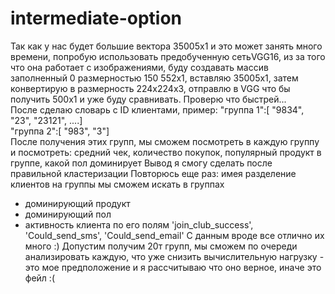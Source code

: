 # intermediate-option
Так как у нас будет большие вектора 35005x1 и это может занять много времени, попробую использовать предобученную сетьVGG16, из за того что она работает с изображениями, буду создавать массив заполненный 0 размерностью 150 552x1, вставляю 35005x1, затем конвертирую в размерность 224x224x3, отправлю в VGG что бы получить 500x1 и уже буду сравнивать. Проверю что быстрей...  
После сделаю словарь с ID клиентами, пример:
"группа 1":[ "9834", "23", "23121", ....]  
"группа 2":[ "983", "3"]  
После получения этих групп, мы сможем посмотреть в каждую группу и посмотреть:
средний чек, количество покупок, популярный продукт в группе, какой пол доминирует
Вывод я смогу сделать после правильной кластеризации
Повторюсь еще раз:
имея разделение клиентов на группы мы сможем искать в группах 
- доминирующий продукт
- доминирующий пол
- активность клиента по его полям 'join_club_success', 'Could_send_sms', 'Could_send_email'
С данным вроде все отлично их много :)
Допустим получим 20т групп, мы сможем по очереди анализировать каждую, что уже снизить вычислительную нагрузку - это мое предположение и я рассчитываю что оно верное, иначе это фейл :(
